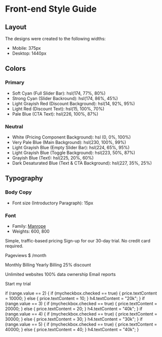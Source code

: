 # Front-end Style Guide

## Layout

The designs were created to the following widths:

- Mobile: 375px
- Desktop: 1440px

## Colors

### Primary

- Soft Cyan (Full Slider Bar): hsl(174, 77%, 80%)
- Strong Cyan (Slider Backround): hsl(174, 86%, 45%)
- Light Grayish Red (Discount Background): hsl(14, 92%, 95%)
- Light Red (Discount Text): hsl(15, 100%, 70%)
- Pale Blue (CTA Text): hsl(226, 100%, 87%)

### Neutral

- White (Pricing Component Background): hsl (0, 0%, 100%)
- Very Pale Blue (Main Background): hsl(230, 100%, 99%)
- Light Grayish Blue (Empty Slider Bar): hsl(224, 65%, 95%)
- Light Grayish Blue (Toggle Background): hsl(223, 50%, 87%)
- Grayish Blue (Text): hsl(225, 20%, 60%)
- Dark Desaturated Blue (Text & CTA Background): hsl(227, 35%, 25%)

## Typography

### Body Copy

- Font size (Introductory Paragraph): 15px

### Font

- Family: [Manrope](https://fonts.google.com/specimen/Manrope)
- Weights: 600, 800

Simple, traffic-based pricing
Sign-up for our 30-day trial. No credit card required.

Pageviews
$ /month

Monthly Billing
Yearly Billing 25% discount

Unlimited websites
100% data ownership
Email reports

Start my trial

if (range.value == 2) {
if (mycheckbox.checked == true) {
price.textContent = 10000;
} else {
price.textContent = 10;
}
h4.textContent = "20k";
}
if (range.value == 3) {
if (mycheckbox.checked == true) {
price.textContent = 20000;
} else {
price.textContent = 20;
}
h4.textContent = "40k";
}
if (range.value == 4) {
if (mycheckbox.checked == true) {
price.textContent = 30000;
} else {
price.textContent = 30;
}
h4.textContent = "30k";
}
if (range.value == 5) {
if (mycheckbox.checked == true) {
price.textContent = 40000;
} else {
price.textContent = 40;
}
h4.textContent = "40k";
}
